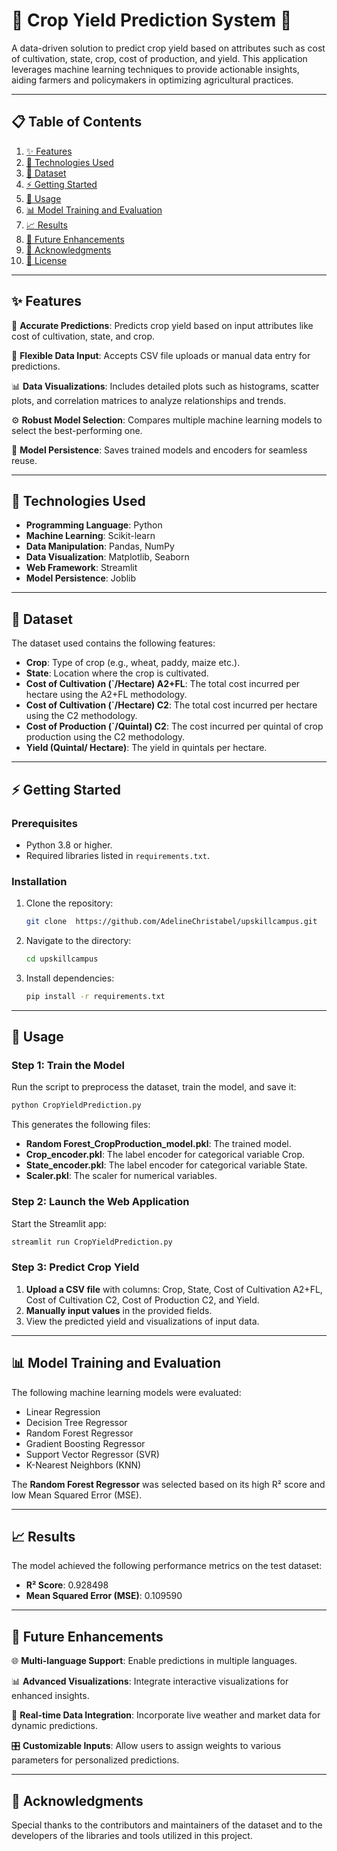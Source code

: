 # 🌾 Crop Yield Prediction System 🌱

A data-driven solution to predict crop yield based on attributes such as cost of cultivation, state, crop, cost of production, and yield. This application leverages machine learning techniques to provide actionable insights, aiding farmers and policymakers in optimizing agricultural practices.

---

## 📋 Table of Contents

1. [✨ Features](#-features)
2. [🚀 Technologies Used](#-technologies-used)
3. [📂 Dataset](#-dataset)
4. [⚡ Getting Started](#-getting-started)
5. [🎯 Usage](#-usage)
6. [📊 Model Training and Evaluation](#-model-training-and-evaluation)
7. [📈 Results](#-results)
8. [🚧 Future Enhancements](#-future-enhancements)
9. [🙏 Acknowledgments](#-acknowledgments)
10. [📜 License](#-license)

------------------------------------------------------------------------------------------------------------------------------------------------------------------

## ✨ Features

🌟 **Accurate Predictions**: Predicts crop yield based on input attributes like cost of cultivation, state, and crop.

📁 **Flexible Data Input**: Accepts CSV file uploads or manual data entry for predictions.

📊 **Data Visualizations**: Includes detailed plots such as histograms, scatter plots, and correlation matrices to analyze relationships and trends.

⚙️ **Robust Model Selection**: Compares multiple machine learning models to select the best-performing one.

💾 **Model Persistence**: Saves trained models and encoders for seamless reuse.

------------------------------------------------------------------------------------------------------------------------------------------------------------------

## 🚀 Technologies Used

- **Programming Language**: Python
- **Machine Learning**: Scikit-learn
- **Data Manipulation**: Pandas, NumPy
- **Data Visualization**: Matplotlib, Seaborn
- **Web Framework**: Streamlit
- **Model Persistence**: Joblib

------------------------------------------------------------------------------------------------------------------------------------------------------------------

## 📂 Dataset

The dataset used contains the following features:

- **Crop**: Type of crop (e.g., wheat, paddy, maize etc.).
- **State**: Location where the crop is cultivated.
- **Cost of Cultivation (`/Hectare) A2+FL**: The total cost incurred per hectare using the A2+FL methodology.
- **Cost of Cultivation (`/Hectare) C2**: The total cost incurred per hectare using the C2 methodology.
- **Cost of Production (`/Quintal) C2**: The cost incurred per quintal of crop production using the C2 methodology.
- **Yield (Quintal/ Hectare)**: The yield in quintals per hectare.

------------------------------------------------------------------------------------------------------------------------------------------------------------------

## ⚡ Getting Started

### Prerequisites

- Python 3.8 or higher.
- Required libraries listed in `requirements.txt`.

### Installation

1. Clone the repository:
   ```bash
   git clone  https://github.com/AdelineChristabel/upskillcampus.git
   ```

2. Navigate to the directory:
   ```bash
   cd upskillcampus
   ```

3. Install dependencies:
   ```bash
   pip install -r requirements.txt
   ```

------------------------------------------------------------------------------------------------------------------------------------------------------------------

## 🎯 Usage

### Step 1: Train the Model

Run the script to preprocess the dataset, train the model, and save it:
```bash
python CropYieldPrediction.py
```
This generates the following files:

- **Random Forest_CropProduction_model.pkl**: The trained model.
- **Crop_encoder.pkl**: The label encoder for categorical variable Crop.
- **State_encoder.pkl**: The label encoder for categorical variable State.
- **Scaler.pkl**: The scaler for numerical variables.
### Step 2: Launch the Web Application

Start the Streamlit app:
```bash
streamlit run CropYieldPrediction.py
```

### Step 3: Predict Crop Yield

1. **Upload a CSV file** with columns: Crop, State, Cost of Cultivation A2+FL, Cost of Cultivation C2, Cost of Production C2, and Yield.
2. **Manually input values** in the provided fields.
3. View the predicted yield and visualizations of input data.
------------------------------------------------------------------------------------------------------------------------------------------------------------------


## 📊 Model Training and Evaluation

The following machine learning models were evaluated:

- Linear Regression
- Decision Tree Regressor
- Random Forest Regressor
- Gradient Boosting Regressor
- Support Vector Regressor (SVR)
- K-Nearest Neighbors (KNN)

The **Random Forest Regressor** was selected based on its high R² score and low Mean Squared Error (MSE).

------------------------------------------------------------------------------------------------------------------------------------------------------------------

## 📈 Results

The model achieved the following performance metrics on the test dataset:

- **R² Score**: 0.928498
- **Mean Squared Error (MSE)**: 0.109590

------------------------------------------------------------------------------------------------------------------------------------------------------------------

## 🚧 Future Enhancements

🌐 **Multi-language Support**: Enable predictions in multiple languages.

📊 **Advanced Visualizations**: Integrate interactive visualizations for enhanced insights.

📡 **Real-time Data Integration**: Incorporate live weather and market data for dynamic predictions.

🎛️ **Customizable Inputs**: Allow users to assign weights to various parameters for personalized predictions.

------------------------------------------------------------------------------------------------------------------------------------------------------------------

## 🙏 Acknowledgments

Special thanks to the contributors and maintainers of the dataset and to the developers of the libraries and tools utilized in this project.



